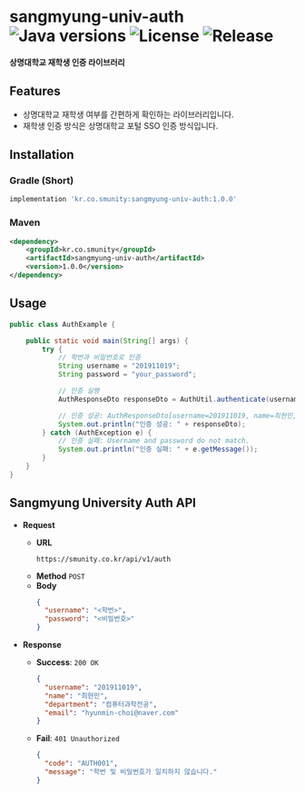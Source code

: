 # sangmyung-univ-auth ![Java versions](https://img.shields.io/badge/Java-17-007396?style=round-square&logo=java&logoColor=white) ![License](https://img.shields.io/badge/license-MIT-green) ![Release](https://img.shields.io/badge/release-1.0.0-red)

**상명대학교 재학생 인증 라이브러리**

## Features

- 상명대학교 재학생 여부를 간편하게 확인하는 라이브러리입니다.
- 재학생 인증 방식은 상명대학교 포털 SSO 인증 방식입니다.

## Installation

### Gradle (Short)

```gradle
implementation 'kr.co.smunity:sangmyung-univ-auth:1.0.0'
```

### Maven

```xml
<dependency>
    <groupId>kr.co.smunity</groupId>
    <artifactId>sangmyung-univ-auth</artifactId>
    <version>1.0.0</version>
</dependency>
```

## Usage

```java
public class AuthExample {

    public static void main(String[] args) {
        try {
            // 학번과 비밀번호로 인증
            String username = "201911019";
            String password = "your_password";

            // 인증 실행
            AuthResponseDto responseDto = AuthUtil.authenticate(username, password);

            // 인증 성공: AuthResponseDto[username=201911019, name=최현민, department=컴퓨터과학전공, email=hyunmin-choi@naver.com]
            System.out.println("인증 성공: " + responseDto);
        } catch (AuthException e) {
            // 인증 실패: Username and password do not match.
            System.out.println("인증 실패: " + e.getMessage());
        }
    }
}
```

## Sangmyung University Auth API

- **Request**
    - **URL**
      ```text 
      https://smunity.co.kr/api/v1/auth
      ```
    - **Method**
      `POST`
    - **Body**
      ```json
      {
        "username": "<학번>",
        "password": "<비밀번호>"
      }
      ```

- **Response**
    - **Success**: `200 OK`
      ```json
      {
        "username": "201911019",
        "name": "최현민",
        "department": "컴퓨터과학전공",
        "email": "hyunmin-choi@naver.com"
      }
      ```
    - **Fail**: `401 Unauthorized`
      ```json
      {
        "code": "AUTH001",
        "message": "학번 및 비밀번호가 일치하지 않습니다."
      }
      ```
